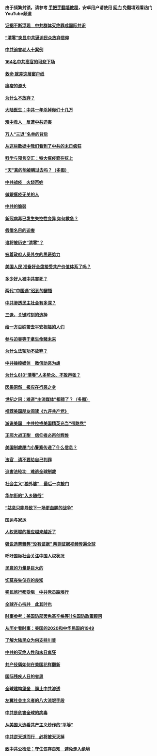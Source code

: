 #### 由于频繁封锁，请参考 [手把手翻墙教程](https://github.com/gfw-breaker/guides/wiki/)，安卓用户请使用 [网门](https://github.com/gfw-breaker/nogfw/blob/master/dl.md?t=01251900) 免翻墙观看热门YouTube频道 

#### [证据不断浮现　中共群体灭绝罪成国际共识](../pages/251/419031.md?t=01251900) 

#### [“清零”突显中共逼迫民众放弃信仰](../pages/251/418995.md?t=01251900) 

#### [中共迫害老人十案例](../pages/251/418831.md?t=01251900) 

#### [164名中共高官的可悲下场](../pages/251/418676.md?t=01251900) 

#### [救命 就差这层窗户纸](../pages/251/418706.md?t=01251900) 

#### [瘟疫的源头](../pages/251/418661.md?t=01251900) 

#### [为什么不放弃？](../pages/251/418691.md?t=01251900) 

#### [大陆医生：中共一年杀掉你们十几万](../pages/251/418670.md?t=01251900) 

#### [难中救人　反遭中共迫害](../pages/251/418414.md?t=01251900) 

#### [万人“三退”名单的背后](../pages/251/418505.md?t=01251900) 

#### [从这些数据中我们看到了中共的末日疯狂](../pages/251/418420.md?t=01251900) 

#### [科学与预言交汇：特大瘟疫箭在弦上](../pages/251/418266.md?t=01251900) 

#### [“天”真的能被瞒过去吗？（多图）](../pages/251/418308.md?t=01251900) 

#### [中共战疫　火烧百姓](../pages/251/418220.md?t=01251900) 

#### [做跟瘟疫无关的人](../pages/251/418171.md?t=01251900) 

#### [中共的脆弱](../pages/251/418196.md?t=01251900) 

#### [新冠病毒已发生失控性变异 如何救急？](../pages/251/418032.md?t=01251900) 

#### [假借名目的迫害](../pages/251/418055.md?t=01251900) 

#### [谁将被历史“清零”？](../pages/251/417485.md?t=01251900) 

#### [披着政府人员外衣的黑恶势力](../pages/251/417442.md?t=01251900) 

#### [美国人民 准备好全盘接受共产价值体系了吗？](../pages/251/417491.md?t=01251900) 

#### [多少好人被中共害死？](../pages/251/417144.md?t=01251900) 

#### [两代“中国通”迟到的醒悟](../pages/251/417064.md?t=01251900) 

#### [中共渗透民主社会有多深？](../pages/251/417063.md?t=01251900) 

#### [三退，关键时刻的选择](../pages/251/416969.md?t=01251900) 

#### [给一方百姓带去平安祝福的人们](../pages/251/416941.md?t=01251900) 

#### [参与迫害等于拿生命赌未来](../pages/251/416856.md?t=01251900) 

#### [为什么法轮功不放弃？](../pages/251/416864.md?t=01251900) 

#### [中共操控媒体　微信助恶为虐](../pages/251/416724.md?t=01251900) 

#### [为什么610“清零”人多势众、不敢声张？](../pages/251/416632.md?t=01251900) 

#### [因果昭然　报应在行恶之身](../pages/251/416582.md?t=01251900) 

#### [世纪之问：难道“主流媒体”都错了？（多图）](../pages/251/416571.md?t=01251900) 

#### [推荐美国朋友阅读《九评共产党》](../pages/251/416510.md?t=01251900) 

#### [游说美国　中共拉拢美国精英充当“带路党”](../pages/251/416529.md?t=01251900) 

#### [正邪大战正酣　信仰者必再创辉煌](../pages/251/416433.md?t=01251900) 

#### [美国制裁厦门小警察传递了什么信息？](../pages/251/416432.md?t=01251900) 

#### [法官　请不要给自己判罪](../pages/251/416379.md?t=01251900) 

#### [迫害法轮功　难逃全球制裁](../pages/251/416380.md?t=01251900) 

#### [社会主义“狼外婆”　最后一次敲门](../pages/251/416394.md?t=01251900) 

#### [华尔街的“入乡随俗”](../pages/251/416395.md?t=01251900) 

#### [“姑息只能导致下一场更血腥的战争”](../pages/251/416223.md?t=01251900) 

#### [国运与家运](../pages/251/416224.md?t=01251900) 

#### [人权恶棍的报应越来越近了](../pages/251/416276.md?t=01251900) 

#### [强说选票舞弊“没有证据” 两则证据视频传遍全球](../pages/251/416227.md?t=01251900) 

#### [呼吁国际社会关注中国人权状况](../pages/251/416135.md?t=01251900) 

#### [民意的力量是巨大的](../pages/251/416222.md?t=01251900) 

#### [切莫丧失仅存的良知](../pages/251/416134.md?t=01251900) 

#### [移民旅行都受阻　中共党员路难行](../pages/251/416033.md?t=01251900) 

#### [全球齐心抗共　此其时也](../pages/251/415989.md?t=01251900) 

#### [时事参考：美国防部罢免基辛格等11名国防政策顾问](../pages/251/415970.md?t=01251900) 

#### [从历史看时事：美国的2020和中华民国的1949](../pages/251/415949.md?t=01251900) 

#### [了解大陆民众为何支持川普](../pages/251/415950.md?t=01251900) 

#### [中共的灭绝人性和末日疯狂](../pages/251/415944.md?t=01251900) 

#### [共产伎俩如何在美国花样翻新](../pages/251/415908.md?t=01251900) 

#### [国际残疾人日的省思](../pages/251/415849.md?t=01251900) 

#### [全球建构堡垒　遏止中共渗透](../pages/251/415850.md?t=01251900) 

#### [左翼社会主义者的八大流氓手段](../pages/251/415802.md?t=01251900) 

#### [中共是危害全球的病毒](../pages/251/415569.md?t=01251900) 

#### [从美国大选看共产主义炒作的“平等”](../pages/251/415654.md?t=01251900) 

#### [中共逆天道而行　必将被天灭掉](../pages/251/415626.md?t=01251900) 

#### [致中共公检法：守住仅存良知　避免走入绝境](../pages/251/415627.md?t=01251900) 

